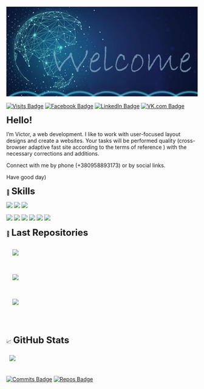 [![My GitHub Header Banner](./assets/github-banner.png)](https://github.com/victor-tsisar/victor-tsisar)

[![Visits Badge](https://badges.pufler.dev/visits/victor-tsisar/victor-tsisar)](https://github.com/victor-tsisar) [![Facebook Badge](https://img.shields.io/badge/Facebook-Profile-blue?style=plastic&logo=facebook&logoColor=white&color=1CA2F1)](https://www.facebook.com/victor.tsisar) [![LinkedIn Badge](https://img.shields.io/badge/LinkedIn-Profile-informational?style=plastic&logo=linkedin&logoColor=white&color=0D76A8)](https://www.linkedin.com/in/viktor-tsisar/) [![VK.com Badge](https://img.shields.io/badge/VK.com-Profile-informational?style=plastic&logo=VK&logoColor=white&color=4680C2)](https://vk.com/victor_tsisar)

<strong style="font-size:24px">Hello!</strong>

I’m Victor, a web development. I like to work with user-focused layout designs and create a websites.
Your tasks will be performed quality (cross-browser adaptive fast site according to the terms of reference ) with the necessary corrections and additions.

Connect with me by phone (+380958893173) or  by social links.

Have good day)<br>

💼 <strong style="font-size:24px">Skills</strong><br>

![](https://img.shields.io/badge/Code-JavaScript-inactive?style=plastic&logo=JavaScript&logoColor=white&color=4AB197)
![](https://img.shields.io/badge/Code-HTML5-inactive?style=plastic&logo=HTML5&logoColor=white&color=4AB197)
![](https://img.shields.io/badge/Style-CSS-inactive?style=plastic&logo=css3&logoColor=white&color=4AB197)<br>

![](https://img.shields.io/badge/Code-jQuery-inactive?style=plastic&logo=jQuery&logoColor=white&color=4AB197)
![](https://img.shields.io/badge/Style-SCSS-inactive?style=plastic&logo=Sass&logoColor=white&color=4AB197)
![](https://img.shields.io/badge/Tools-Gulp-inactive?style=plastic&logo=gulp&logoColor=white&color=4AB197)
![](https://img.shields.io/badge/Tools-NPM-inactive?style=plastic&logo=npm&logoColor=white&color=4AB197)
![](https://img.shields.io/badge/Tools-Photoshop-inactive?style=plastic&logo=Adobe-Photoshop&logoColor=white&color=4AB197)
![](https://img.shields.io/badge/Tools-Figma-inactive?style=plastic&logo=Figma&logoColor=white&color=4AB197)<br>
<!-- ![](https://img.shields.io/badge/Code-React-inactive?style=plastic&logo=react&logoColor=white&color=4AB197) -->
<!-- ![](https://img.shields.io/badge/Code-Python-inactive?style=plastic&logo=Python&logoColor=white&color=4AB197)
![](https://img.shields.io/badge/Code-MySQL-inactive?style=plastic&logo=MySQL&logoColor=white&color=4AB197)
![](https://img.shields.io/badge/Tools-Django-inactive?style=plastic&logo=Django&logoColor=white&color=4AB197) -->
<!-- ![](https://img.shields.io/badge/Tools-Docker-inactive?style=flat&logo=docker&logoColor=white&color=4AB197)
![](https://img.shields.io/badge/Tools-WordPress-inactive?style=flat&logo=WordPress&logoColor=white&color=4AB197)<br>

![](https://img.shields.io/badge/Test-Jest-inactive?style=plastic&logo=jest&logoColor=white&color=4AB197)
![](https://img.shields.io/badge/Test-Mocha-inactive?style=plastic&logo=Mocha&logoColor=white&color=4AB197)<br> 

<details>
<summary>More Skills</summary>
<br>
</details> -->
<!-- <br> -->

📌 <strong style="font-size:24px">Last Repositories</strong><br>
<!-- Repos-LIST:START -->
<div class="links">

<a href="https://github.com/victor-tsisar/tetris"><img align="center" style="margin:1rem" src="https://github-readme-stats.vercel.app/api/pin/?username=victor-tsisar&repo=tetris&title_color=ffffff&text_color=c9cacc&icon_color=4AB197&bg_color=1A2B34" /></a><br><br><a href="https://github.com/victor-tsisar/tehnoSnab"><img align="center" style="margin:1rem" src="https://github-readme-stats.vercel.app/api/pin/?username=victor-tsisar&repo=tehnoSnab&title_color=ffffff&text_color=c9cacc&icon_color=4AB197&bg_color=1A2B34" /></a><br><br><a href="https://github.com/victor-tsisar/firstReactApp"><img align="center" style="margin:1rem" src="https://github-readme-stats.vercel.app/api/pin/?username=victor-tsisar&repo=firstReactApp&title_color=ffffff&text_color=c9cacc&icon_color=4AB197&bg_color=1A2B34" /></a><br><br>

</div>
<!-- Repos-LIST:END -->

<!--
<a href="https://github.com/victor-tsisar/bikeShop">
  <img align="center" style="margin:1rem" src="https://github-readme-stats.vercel.app/api/pin/?username=victor-tsisar&repo=bikeShop&title_color=ffffff&text_color=c9cacc&icon_color=4AB197&bg_color=1A2B34" />
</a><br><br>
-->
<br> 

&#x1f4c8; <strong style="font-size:24px">GitHub Stats</strong><br>

<a href="https://github.com/victor-tsisar">
  <img align="center" style="margin:0.5rem" src="https://github-readme-stats.vercel.app/api/top-langs/?username=victor-tsisar&title_color=ffffff&text_color=c9cacc&icon_color=4AB197&bg_color=1A2B34" />
</a><br>
<br>

 [![Commits Badge](https://badges.pufler.dev/commits/monthly/victor-tsisar)](https://github.com/victor-tsisar) [![Repos Badge](https://badges.pufler.dev/repos/victor-tsisar)](https://github.com/victor-tsisar)